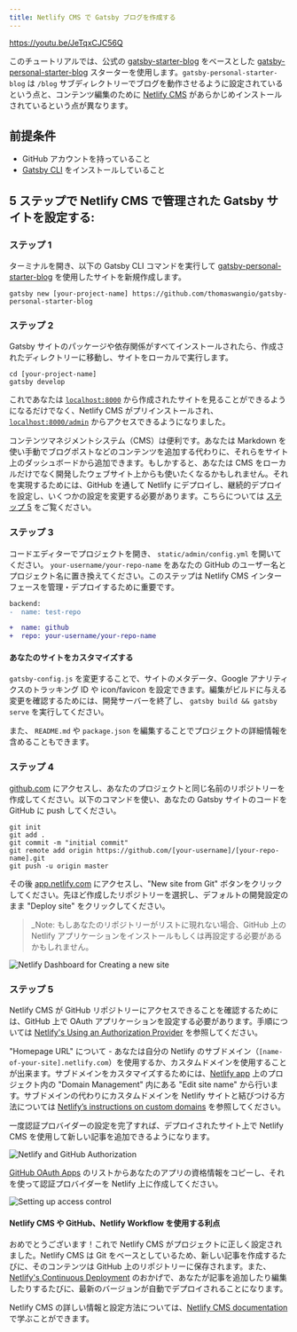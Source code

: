 ```yaml
---
title: Netlify CMS で Gatsby ブログを作成する
---
```


https://youtu.be/JeTqxCJC56Q

このチュートリアルでは、公式の [gatsby-starter-blog](/starters/gatsbyjs/gatsby-starter-blog/) をベースとした [gatsby-personal-starter-blog](http://t.wang.sh/gatsby-personal-starter-blog) スターターを使用します。`gatsby-personal-starter-blog` は `/blog` サブディレクトリーでブログを動作させるように設定されているという点と、コンテンツ編集のために [Netlify CMS](https://www.netlifycms.org/) があらかじめインストールされているという点が異なります。

## 前提条件

- GitHub アカウントを持っていること
- [Gatsby CLI](/docs/gatsby-cli) をインストールしていること

## 5 ステップで Netlify CMS で管理された Gatsby サイトを設定する:

### ステップ 1

ターミナルを開き、以下の Gatsby CLI コマンドを実行して [gatsby-personal-starter-blog](http://t.wang.sh/gatsby-personal-starter-blog) を使用したサイトを新規作成します。

```shell
gatsby new [your-project-name] https://github.com/thomaswangio/gatsby-personal-starter-blog
```

### ステップ 2

Gatsby サイトのパッケージや依存関係がすべてインストールされたら、作成されたディレクトリーに移動し、サイトをローカルで実行します。

```shell
cd [your-project-name]
gatsby develop
```

これであなたは [`localhost:8000`](http://localhost:8000) から作成されたサイトを見ることができるようになるだけでなく、Netlify CMS がプリインストールされ、[`localhost:8000/admin`](http://localhost:8000/admin) からアクセスできるようになりました。

コンテンツマネジメントシステム（CMS）は便利です。あなたは Markdown を使い手動でブログポストなどのコンテンツを追加する代わりに、それらをサイト上のダッシュボードから追加できます。もしかすると、あなたは CMS をローカルだけでなく開発したウェブサイト上からも使いたくなるかもしれません。それを実現するためには、GitHub を通して Netlify にデプロイし、継続的デプロイを設定し、いくつかの設定を変更する必要があります。こちらについては [ステップ 5](#ステップ-5) をご覧ください。

### ステップ 3

コードエディターでプロジェクトを開き、 `static/admin/config.yml` を開いてください。 `your-username/your-repo-name` をあなたの GitHub のユーザー名とプロジェクト名に置き換えてください。このステップは Netlify CMS インターフェースを管理・デプロイするために重要です。

```diff
backend:
-  name: test-repo

+  name: github
+  repo: your-username/your-repo-name
```

#### あなたのサイトをカスタマイズする

`gatsby-config.js` を変更することで、サイトのメタデータ、Google アナリティクスのトラッキング ID や icon/favicon を設定できます。編集がビルドに与える変更を確認するためには、開発サーバーを終了し、 `gatsby build && gatsby serve` を実行してください。

また、 `README.md` や `package.json` を編集することでプロジェクトの詳細情報を含めることもできます。

### ステップ 4

[github.com](http://github.com) にアクセスし、あなたのプロジェクトと同じ名前のリポジトリーを作成してください。以下のコマンドを使い、あなたの Gatsby サイトのコードを GitHub に push してください。

```shell
git init
git add .
git commit -m "initial commit"
git remote add origin https://github.com/[your-username]/[your-repo-name].git
git push -u origin master
```

その後 [app.netlify.com](http://app.netlify.com) にアクセスし、"New site from Git" ボタンをクリックしてください。先ほど作成したリポジトリーを選択し、デフォルトの開発設定のまま "Deploy site" をクリックしてください。

> \_Note: もしあなたのリポジトリーがリストに現れない場合、GitHub 上の Netlify アプリケーションをインストールもしくは再設定する必要があるかもしれません。

![Netlify Dashboard for Creating a new site](netlify-dashboard.png)

### ステップ 5

Netlify CMS が GitHub リポジトリーにアクセスできることを確認するためには、GitHub 上で OAuth アプリケーションを設定する必要があります。手順については [Netlify's Using an Authorization Provider](https://www.netlify.com/docs/authentication-providers/#using-an-authentication-provider) を参照してください。

"Homepage URL" について - あなたは自分の Netlify のサブドメイン（`[name-of-your-site].netlify.com`）を使用するか、カスタムドメインを使用することが出来ます。サブドメインをカスタマイズするためには、[Netlify app](https://app.netlify.com) 上のプロジェクト内の "Domain Management" 内にある "Edit site name" から行います。サブドメインの代わりにカスタムドメインを Netlify サイトと結びつける方法については [Netlify’s instructions on custom domains](https://www.netlify.com/docs/custom-domains/) を参照してください。

一度認証プロバイダーの設定を完了すれば、デプロイされたサイト上で Netlify CMS を使用して新しい記事を追加できるようになります。

![Netlify and GitHub Authorization](https://cdn.netlify.com/67edd5b656c432888d736cd40125cb61376905bb/c1cba/img/docs/github-oauth-config.png)

[GitHub OAuth Apps](https://github.com/settings/developers) のリストからあなたのアプリの資格情報をコピーし、それを使って認証プロバイダーを Netlify 上に作成してください。

![Setting up access control](netlify-install-oauth-provider.png)

#### Netlify CMS や GitHub、Netlify Workflow を使用する利点

おめでとうございます！これで Netlify CMS がプロジェクトに正しく設定されました。Netlify CMS は Git をベースとしているため、新しい記事を作成するたびに、そのコンテンツは GitHub 上のリポジトリーに保存されます。また、 [Netlify's Continuous Deployment](https://www.netlify.com/docs/continuous-deployment/) のおかげで、あなたが記事を追加したり編集したりするたびに、最新のバージョンが自動でデプロイされることになります。

Netlify CMS の詳しい情報と設定方法については、[Netlify CMS documentation](https://www.netlifycms.org/docs/intro/) で学ぶことができます。
